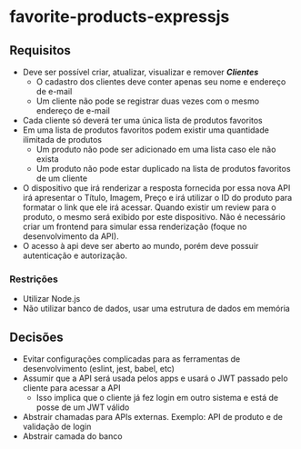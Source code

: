 # favorite-products-expressjs

## Requisitos

- Deve ser possível criar, atualizar, visualizar e remover ***Clientes***
  - O cadastro dos clientes deve conter apenas seu nome e endereço de e-mail
  - Um cliente não pode se registrar duas vezes com o mesmo endereço de e-mail
- Cada cliente só deverá ter uma única lista de produtos favoritos
- Em uma lista de produtos favoritos podem existir uma quantidade ilimitada de
  produtos
  - Um produto não pode ser adicionado em uma lista caso ele não exista
  - Um produto não pode estar duplicado na lista de produtos favoritos de um
    cliente
- O dispositivo que irá renderizar a resposta fornecida por essa nova API irá
  apresentar o Título, Imagem, Preço e irá utilizar o ID do produto para
  formatar o link que ele irá acessar. Quando existir um review para o produto,
  o mesmo será exibido por este dispositivo. Não é necessário criar um frontend
  para simular essa renderização (foque no desenvolvimento da API).
- O acesso à api deve ser aberto ao mundo, porém deve possuir autenticação e
  autorização.

### Restrições

- Utilizar Node.js
- Não utilizar banco de dados, usar uma estrutura de dados em memória

## Decisões

- Evitar configurações complicadas para as ferramentas de desenvolvimento
  (eslint, jest, babel, etc)
- Assumir que a API será usada pelos apps e usará o JWT passado pelo cliente
  para acessar a API
  - Isso implica que o cliente já fez login em outro sistema e está de posse de
    um JWT válido
- Abstrair chamadas para APIs externas. Exemplo: API de produto e de validação
  de login
- Abstrair camada do banco
